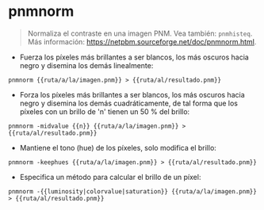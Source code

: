 # pnmnorm

> Normaliza el contraste en una imagen PNM.
> Vea también: `pnmhisteq`.
> Más información: <https://netpbm.sourceforge.net/doc/pnmnorm.html>.

- Fuerza los píxeles más brillantes a ser blancos, los más oscuros hacia negro y disemina los demás linealmente:

`pnmnorm {{ruta/a/la/imagen.pnm}} > {{ruta/al/resultado.pnm}}`

- Forza los píxeles más brillantes a ser blancos, los más oscuros hacia negro y disemina los demás cuadráticamente, de tal forma que los píxeles con un brillo de 'n' tienen un 50 % del brillo:

`pnmnorm -midvalue {{n}} {{ruta/a/la/imagen.pnm}} > {{ruta/al/resultado.pnm}}`

- Mantiene el tono (hue) de los píxeles, solo modifica el brillo:

`pnmnorm -keephues {{ruta/a/la/imagen.pnm}} > {{ruta/al/resultado.pnm}}`

- Especifica un método para calcular el brillo de un píxel:

`pnmnorm -{{luminosity|colorvalue|saturation}} {{ruta/a/la/imagen.pnm}} > {{ruta/al/resultado.pnm}}`
